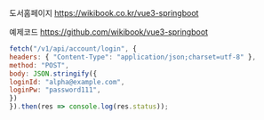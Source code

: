 

도서홈페이지
https://wikibook.co.kr/vue3-springboot


예제코드
https://github.com/wikibook/vue3-springboot

````javascript
fetch("/v1/api/account/login", {
headers: { "Content-Type": "application/json;charset=utf-8" },
method: "POST",
body: JSON.stringify({
loginId: "alpha@example.com",
loginPw: "password111",
})
}).then(res => console.log(res.status));
````

